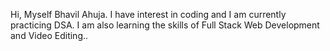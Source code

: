 Hi,
Myself Bhavil Ahuja.
I have interest in coding and I am currently practicing DSA.
I am also learning the skills of Full Stack Web Development and Video Editing..

